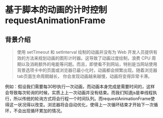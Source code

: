 # 基于脚本的动画的计时控制 requestAnimationFrame

## 背景介绍
> 使用 setTimeout 和 setInterval 绘制的动画并没有为 Web 开发人员提供有效的方法来规划动画的图形计时器。这导致了动画过度绘制，浪费 CPU 周期以及消耗额外的电能等问题。而且，即使看不到网站，特别是当网站使用背景选项卡中的页面或浏览器已最小化时，动画都会频繁出现。随着浏览器tab页面生命周期越长，
你会发现动画越来越慢，动画将变得异常卡滞。

例如：假设我们需要每30秒执行一次动画，而动画本身完成是需要时间的，这样会导致每次轮询的时候，实质上上一次动画并没有结束。而我们知道js是单线程执行，所以传统的轮询方式将会行程一个时间队列。而requestAnimationFrame使得这一状况得以改变。浏览器将会自动优化，使得上一次循环结束才开始下一次循环，不会出现循环累加的情况。